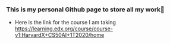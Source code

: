 ### This is my personal Github page to store all my work👋

- Here is the link for the course I am taking
  https://learning.edx.org/course/course-v1:HarvardX+CS50AI+1T2020/home
<!--
**sbabuwc/sbabuwc** is a ✨ _special_ ✨ repository because its `README.md` (this file) appears on your GitHub profile.

Here are some ideas to get you started:

- 🔭 I’m currently working on ...
- 🌱 I’m currently learning ...
- 👯 I’m looking to collaborate on ...
- 🤔 I’m looking for help with ...
- 💬 Ask me about ...
- 📫 How to reach me: ...
- 😄 Pronouns: ...
- ⚡ Fun fact: ...
-->
